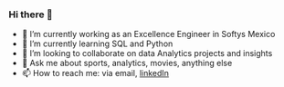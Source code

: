 ### Hi there 👋

- 🔭 I’m currently working as an Excellence Engineer in Softys Mexico
- 🌱 I’m currently learning SQL and Python
- 👯 I’m looking to collaborate on data Analytics projects and insights
- 💬 Ask me about sports, analytics, movies, anything else
- 📫 How to reach me: via email, [linkedIn](https://www.linkedin.com/in/camilo-manzur-4b7137a8/)

